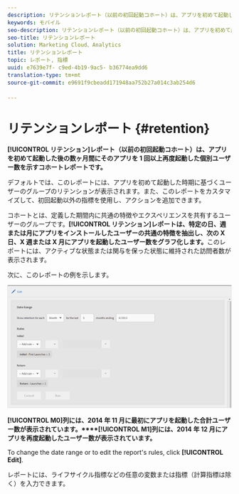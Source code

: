 ```yaml
---
description: リテンションレポート（以前の初回起動コホート）は、アプリを初めて起動した後の数ヶ月間にそのアプリを 1 回以上再度起動した個別ユーザー数を示すコホートレポートです。
keywords: モバイル
seo-description: リテンションレポート（以前の初回起動コホート）は、アプリを初めて起動した後の数ヶ月間にそのアプリを 1 回以上再度起動した個別ユーザー数を示すコホートレポートです。
seo-title: リテンションレポート
solution: Marketing Cloud、Analytics
title: リテンションレポート
topic: レポート, 指標
uuid: e7639e7f- c9ed-4b19-9ac5- b36774ea9dd6
translation-type: tm+mt
source-git-commit: e9691f9cbeadd171948aa752b27a014c3ab254d6

---
```



# リテンションレポート {#retention}

**[!UICONTROL リテンション]レポート（以前の初回起動コホート）は、アプリを初めて起動した後の数ヶ月間にそのアプリを 1 回以上再度起動した個別ユーザー数を示すコホートレポートです。**

デフォルトでは、このレポートには、アプリを初めて起動した時期に基づくユーザーのグループのリテンションが表示されます。また、このレポートをカスタマイズして、初回起動以外の指標を使用し、アクションを追加できます。

コホートとは、定義した期間内に共通の特徴やエクスペリエンスを共有するユーザーのグループです。**[!UICONTROL リテンション]レポートは、特定の日、週または月にアプリをインストールしたユーザーの共通の特徴を抽出し、次の X 日、X 週または X 月にアプリを起動したユーザー数をグラフ化します。**&#x200B;このレポートには、アクティブな状態または関与を保った状態に維持された訪問者数が表示されます。

次に、このレポートの例を示します。

![](assets/report_retention_edit.png)

**[!UICONTROL M0]列には、2014 年 11 月に最初にアプリを起動した合計ユーザー数が表示されています。****[!UICONTROL M1]列には、2014 年 12 月にアプリを再度起動したユーザー数が表示されています。**

To change the date range or to edit the report's rules, click **[!UICONTROL Edit]**.

レポートには、ライフサイクル指標などの任意の変数または指標（計算指標は除く）を入力できます。
